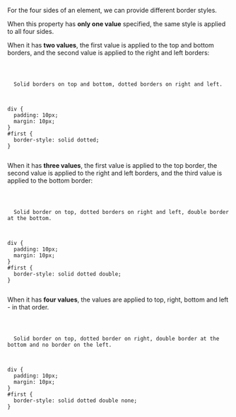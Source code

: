 For the four sides of an element, we can provide different border styles.

When this property has **only one value** specified, the same style is applied to all four sides.

When it has **two values**, the first value is applied to the top and bottom borders, and the second value is applied to the right and left borders:

<codeblock language="css" type="lesson">
<code>
<panel language="html">
<div id="first">
  Solid borders on top and bottom, dotted borders on right and left.
</div>
</panel>
<panel language="css">
div {
  padding: 10px;
  margin: 10px;
}
#first {
  border-style: solid dotted;
}
</panel>
</code>
</codeblock>

When it has **three values**, the first value is applied to the top border, the second value is applied to the right and left borders, and the third value is applied to the bottom border:

<codeblock language="css" type="lesson">
<code>
<panel language="html">
<div id="first">
  Solid border on top, dotted borders on right and left, double border at the bottom.
</div>
</panel>
<panel language="css">
div {
  padding: 10px;
  margin: 10px;
}
#first {
  border-style: solid dotted double;
}
</panel>
</code>
</codeblock>

When it has **four values**, the values are applied to top, right, bottom and left - in that order.

<codeblock language="css" type="lesson">
<code>
<panel language="html">
<div id="first">
  Solid border on top, dotted border on right, double border at the bottom and no border on the left.
</div>
</panel>
<panel language="css">
div {
  padding: 10px;
  margin: 10px;
}
#first {
  border-style: solid dotted double none;
}
</panel>
</code>
</codeblock>